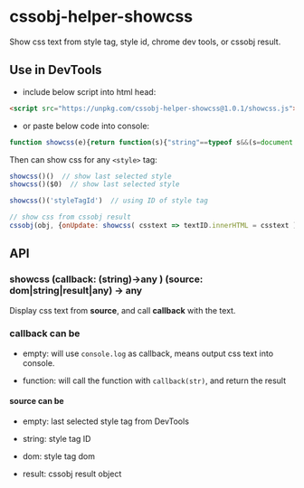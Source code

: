 # cssobj-helper-showcss
Show css text from style tag, style id, chrome dev tools, or cssobj result.


## **Use in DevTools**

- include below script into html head:

``` html
<script src="https://unpkg.com/cssobj-helper-showcss@1.0.1/showcss.js"></script>
```

- or paste below code into console:

``` javascript
function showcss(e){return function(s){"string"==typeof s&&(s=document.getElementById(s)),"object"==typeof s&&s&&s.cssdom&&(s=s.cssdom),s||(s=$0);var t=s.sheet||s.styleSheet;if(t.cssText)return t.cssText;for(var n="",o=t.cssRules||t.rules,c=0,r=o.length;c<r;c++)n+=o[c].cssText+"\n";return e?e(n):console.log(n)}}
```

Then can show css for any `<style>` tag:

``` javascript
showcss()()  // show last selected style
showcss()($0)  // show last selected style

showcss()('styleTagId')  // using ID of style tag

// show css from cssobj result
cssobj(obj, {onUpdate: showcss( csstext => textID.innerHTML = csstext )})

```

## API

### showcss (callback: (string)->any ) (source: dom|string|result|any) -> any

Display css text from **source**, and call **callback** with the text.

### **callback** can be

  - empty: will use `console.log` as callback, means output css text into console.

  - function: will call the function with `callback(str)`, and return the result

#### **source** can be

  - empty: last selected style tag from DevTools

  - string: style tag ID

  - dom: style tag dom

  - result: cssobj result object

